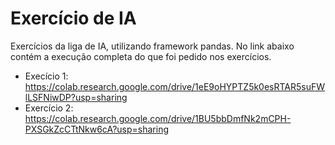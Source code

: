 # Exercício de IA

Exercícios da liga de IA, utilizando framework pandas. No link abaixo contém a execução completa do que foi pedido nos exercícios.

- Execício 1: https://colab.research.google.com/drive/1eE9oHYPTZ5k0esRTAR5suFWlLSFNiwDP?usp=sharing
- Exercício 2: https://colab.research.google.com/drive/1BU5bbDmfNk2mCPH-PXSGkZcCTtNkw6cA?usp=sharing
